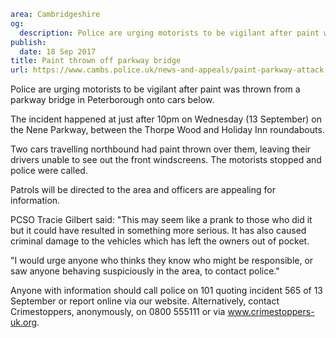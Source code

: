 ```yaml
area: Cambridgeshire
og:
  description: Police are urging motorists to be vigilant after paint was thrown from a parkway bridge in Peterborough onto cars below.
publish:
  date: 18 Sep 2017
title: Paint thrown off parkway bridge
url: https://www.cambs.police.uk/news-and-appeals/paint-parkway-attack
```

Police are urging motorists to be vigilant after paint was thrown from a parkway bridge in Peterborough onto cars below.

The incident happened at just after 10pm on Wednesday (13 September) on the Nene Parkway, between the Thorpe Wood and Holiday Inn roundabouts.

Two cars travelling northbound had paint thrown over them, leaving their drivers unable to see out the front windscreens. The motorists stopped and police were called.

Patrols will be directed to the area and officers are appealing for information.

PCSO Tracie Gilbert said: "This may seem like a prank to those who did it but it could have resulted in something more serious. It has also caused criminal damage to the vehicles which has left the owners out of pocket.

"I would urge anyone who thinks they know who might be responsible, or saw anyone behaving suspiciously in the area, to contact police."

Anyone with information should call police on 101 quoting incident 565 of 13 September or report online via our website. Alternatively, contact Crimestoppers, anonymously, on 0800 555111 or via www.crimestoppers-uk.org.
